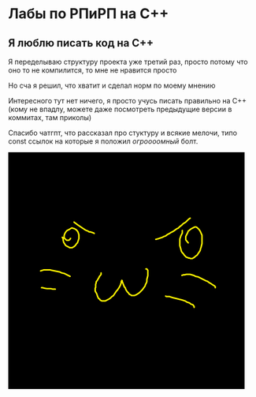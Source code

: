 # Лабы по РПиРП на C++

## Я люблю писать код на С++

Я переделываю структуру проекта уже третий раз, просто потому что оно то не компилится, то мне не нравится просто


Но сча я решил, что хватит и сделал норм по моему мнению


Интересного тут нет ничего, я просто учусь писать правильно на C++ 
(кому не впадлу, можете даже посмотреть предыдущие версии в коммитах, там приколы)

Спасибо чатгпт, что рассказал про стуктуру и всякие мелочи, типо const ссылок на которые я положил _огроооомный_ болт.


<img src="W.png" alt="Ты никогда не увидишь картинки W.png" width="480"/>